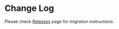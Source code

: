 # Change Log

Plesae check [Releases](https://github.com/onderonur/react-intersection-observer-hook/releases) page for migration instructions.
